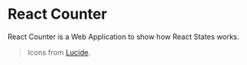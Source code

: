 # React Counter

React Counter is a Web Application to show how React States works.

> Icons from [Lucide](https://lucide.dev/).